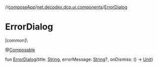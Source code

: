 //[composeApp](../../index.md)/[net.decodex.dcp.ui.components](index.md)/[ErrorDialog](-error-dialog.md)

# ErrorDialog

[common]\

@[Composable](https://developer.android.com/reference/kotlin/androidx/compose/runtime/Composable.html)

fun [ErrorDialog](-error-dialog.md)(title: [String](https://kotlinlang.org/api/latest/jvm/stdlib/kotlin/-string/index.html), errorMessage: [String](https://kotlinlang.org/api/latest/jvm/stdlib/kotlin/-string/index.html)?, onDismiss: () -&gt; [Unit](https://kotlinlang.org/api/latest/jvm/stdlib/kotlin/-unit/index.html))
